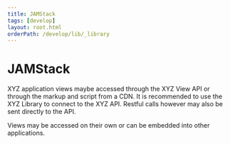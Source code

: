 ```yaml
---
title: JAMStack
tags: [develop]
layout: root.html
orderPath: /develop/lib/_library
---
```


# JAMStack

XYZ application views maybe accessed through the XYZ View API or through the markup and script from a CDN. It is recommended to use the XYZ Library to connect to the XYZ API. Restful calls however may also be sent directly to the API.

Views may be accessed on their own or can be embedded into other applications.